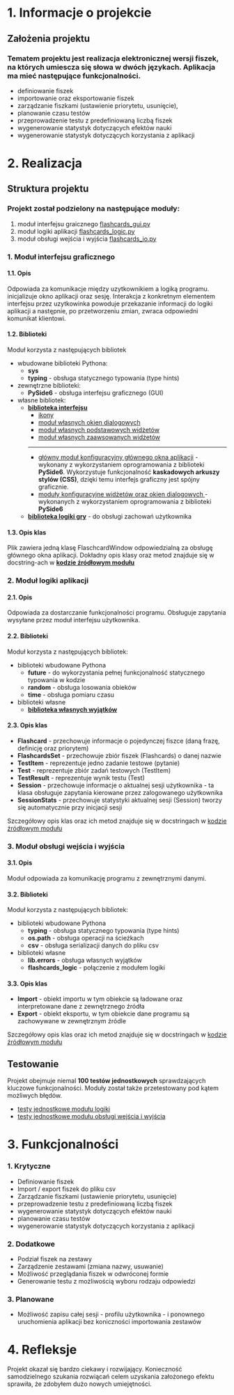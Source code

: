 # 1. Informacje o projekcie
## Założenia projektu
### Tematem projektu jest realizacja elektronicznej wersji fiszek, na których umiescza się słowa w dwóch językach. Aplikacja ma mieć następujące funkcjonalności.
- definiowanie fiszek
- importowanie oraz eksportowanie fiszek
- zarządzanie fiszkami (ustawienie priorytetu, usunięcie),
- planowanie czasu testów
- przeprowadzenie testu z predefiniowaną liczbą fiszek
- wygenerowanie statystyk dotyczących efektów nauki
- wygenerowanie statystyk dotyczących korzystania z aplikacji

# 2. Realizacja

## Struktura projektu
### Projekt został podzielony na następujące moduły:
1. moduł interfejsu graicznego [flashcards_gui.py](flashcards_gui.py)
2. moduł logiki aplikacji [flashcards_logic.py](flashcards_logic.py)
3. moduł obsługi wejścia i wyjścia [flashcards_io.py](flashcards_io.py)

### 1. Moduł interfejsu graficznego
#### 1.1. Opis
Odpowiada za komunikacje między uzytkownikiem a logiką programu. inicjalizuje okno aplikacji oraz sesję. Interakcja z konkretnym elementem interfejsu przez uzytkowinka powoduje przekazanie informacji do logiki aplikacji a następnie, po przetworzeniu zmian, zwraca odpowiedni komunikat klientowi.

#### 1.2. Biblioteki
Moduł korzysta z następujących bibliotek
* wbudowane biblioteki Pythona:
    * **sys**
    * **typing** - obsługa statycznego typowania (type hints)
* zewnętrzne biblioteki:
    * **PySide6** - obsługa interfejsu graficznego (GUI)
* własne bibliotek:
    * **[biblioteka interfejsu](lib/ui)**
        * [ikony](lib/ui/icons/)
        * [moduł własnych okien dialogowych](lib/ui/dialogs.py)
        * [moduł własnych podstawowych widżetów](lib/ui/widgets_basic.py)
        * [moduł własnych zaawsowanych widżetów](lib/ui/widgets.py)
        ----
        * [główny moduł konfiguracyjny głównego okna aplikacji](lib/ui/flashcards_ui.py) - wykonany z wykorzystaniem oprogramowania z biblioteki **PySide6**. Wykorzystuje funkcjonalność **kaskadowych arkuszy stylów (CSS)**, dzięki temu interfejs graficzny jest spójny graficznie.
        * [moduły konfiguracyjne widżetów oraz okien dialogowych ](lib/ui/widgets_ui/) - wykonanych z wykorzystaniem oprogramowania z biblioteki **PySide6**
    * **[biblioteka logiki gry](flashcards_logic.py)** - do obsługi zachowań użytkownika

#### 1.3. Opis klas
Plik zawiera jedną klasę FlaschcardWindow odpowiedzialną za obsługę głównego okna aplikacji.
Dokładny opis klasy oraz metod znajduje się w docstring-ach w **[kodzie źródłowym modułu](flashcards_gui.py)**

### 2. Moduł logiki aplikacji
#### 2.1. Opis
Odpowiada za dostarczanie funkcjonalności programu. Obsługuje zapytania wysyłane przez moduł interfejsu użytkownika.

#### 2.2. Biblioteki
Moduł korzysta z następujących bibliotek:
* biblioteki wbudowane Pythona
    * **__future__** - do wykorzystania pełnej funkcjonalność statycznego typowania w kodzie
    * **random** - obsługa losowania obieków
    * **time** - obsługa pomiaru czasu
* biblioteki własne
    * **[biblioteka własnych wyjątków](lib/errors.py)**
#### 2.3. Opis klas
* **Flashcard** - przechowuje informacje o pojedynczej fiszce (daną frazę, definicję oraz priorytem)
* **FlashcardsSet** - przechowuje zbiór fiszek (Flashcards) o danej nazwie
* **TestItem** - reprezentuje jedno zadanie testowe (pytanie)
* **Test** - reprezentuje zbiór zadań testowych (TestItem)
* **TestResult** - reprezentuje wynik testu (Test)
* **Session** - przechowuje informacje o aktualnej sesji użytkownika - ta klasa obsługuje zapytania kierowane przez zalogowanego użytkownika
* **SessionStats** - przechowuje statystyki aktualnej sesji (Session) tworzy się automatycznie przy inicjacji sesji

Szczegółowy opis klas oraz ich metod znajduje się w docstringach w [kodzie źródłowym modułu](flashcards_logic.py)

### 3. Moduł obsługi wejścia i wyjścia
#### 3.1. Opis
Moduł odpowiada za komunikację programu z zewnętrznymi danymi.

#### 3.2. Biblioteki
Moduł korzysta z następujących bibliotek:
* biblioteki wbudowane Pythona
    * **typing** - obsługa statycznego typowania (type hints)
    * **os.path** - obsługa operacji na ścieżkach
    * **csv** - obsługa serializacji danych do pliku csv
* biblioteki własne
    * **lib.errors** - obsługa własnych wyjątków
    * **flashcards_logic** - połączenie z modułem logiki

#### 3.3. Opis klas
* **Import** - obiekt importu w tym obiekcie są ładowane oraz interpretowane dane z zewnętrznego źródła
* **Export** - obiekt eksportu, w tym obiekcie dane programu są zachowywane w zewnętrznym źródle

Szczegółowy opis klas oraz ich metod znajduje się w docstringach w [kodzie źródłowym modułu](flashcards_logic.py)

## Testowanie
Projekt obejmuje niemal **100 testów jednostkowych** sprawdzających kluczowe funkcjonalności. Moduły został także przetestowany pod kątem możliwych błędów.
* [testy jednostkowe modułu logiki](tests/test_flashcards_logic.py)
* [testy jednostkowe modułu obsługi wejścia i wyjścia](tests/test_flashcards_io.py)

# 3. Funkcjonalności
### 1. Krytyczne
* Definiowanie fiszek
* Import / export fiszek do pliku csv
* Zarządzanie fiszkami (ustawienie priorytetu, usunięcie)
* przeprowadzenie testu z predefiniowaną liczbą fiszek
* wygenerowanie statystyk dotyczących efektów nauki
* planowanie czasu testów
* wygenerowanie statystyk dotyczących korzystania z aplikacji

### 2. Dodatkowe
* Podział fiszek na zestawy
* Zarządzenie zestawami (zmiana nazwy, usuwanie)
* Możliwość przeglądania fiszek w odwróconej formie
* Generowanie testu z możliwością wyboru rodzaju odpowiedzi

### 3. Planowane
* Możliwość zapisu całej sesji - profilu użytkownika - i ponownego uruchomienia aplikacji bez koniczności importowania zestawów

# 4. Refleksje
Projekt okazał się bardzo ciekawy i rozwijający. Konieczność samodzielnego szukania rozwiącań celem uzyskania założonego efektu sprawiła, że zdobyłem dużo nowych umiejętności.